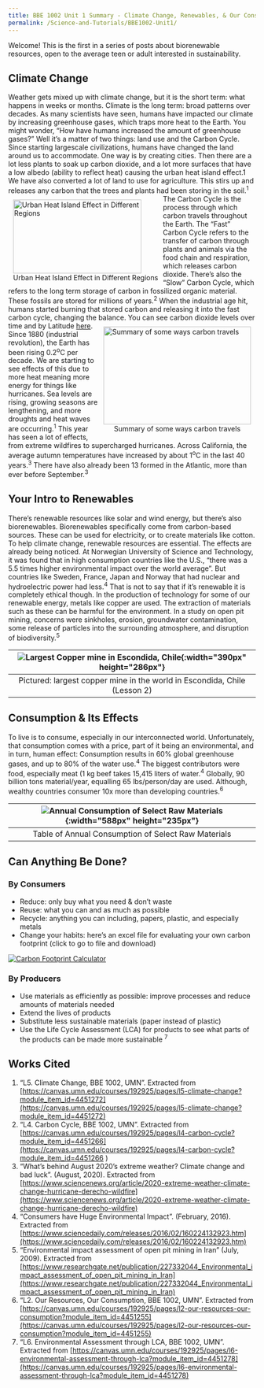 ```yaml
---
title: BBE 1002 Unit 1 Summary - Climate Change, Renewables, & Our Consumption
permalink: /Science-and-Tutorials/BBE1002-Unit1/
---
```


Welcome! This is the first in a series of posts about biorenewable resources, open to the average teen or adult interested in sustainability.
## Climate Change
Weather gets mixed up with climate change, but it is the short term: what happens in weeks or months. Climate is the long term: broad patterns over decades. As many scientists have seen, humans have impacted our climate by increasing greenhouse gases, which traps more heat to the Earth. You might wonder, “How have humans increased the amount of greenhouse gases?” Well it’s a matter of two things: land use and the Carbon Cycle. 
Since starting largescale civilizations, humans have changed the land around us to accommodate. One way is by creating cities. Then there are a lot less plants to soak up carbon dioxide, and a lot more surfaces that have a low albedo (ability to reflect heat) causing the urban heat island effect.1 We have also converted a lot of land to use for agriculture. This stirs up and releases any carbon that the trees and plants had been storing in the soil.<sup>1</sup>
<span class="img_container center" style="display: inline-block; float: left; padding:10px;">
    <img alt="Urban Heat Island Effect in Different Regions" src="http://bayareamonitor.org/wp-content/uploads/2017/07/urban-heat-island-graphic.jpg" width="261" height="150" style="display:block;" title="Urban Heat Island Effect in Different Regions" />
    <span class="img_caption" style="display: block; text-align: center;">Urban Heat Island Effect in Different Regions</span>
</span>
The Carbon Cycle is the process through which carbon travels throughout the Earth. The “Fast” Carbon Cycle refers to the transfer of carbon through plants and animals via the food chain and respiration, which releases carbon dioxide. There’s also the “Slow” Carbon Cycle, which refers to the long term storage of carbon in fossilized organic material. These fossils are stored for millions of years.<sup>2</sup> When the industrial age hit, humans started burning that stored carbon and releasing it into the fast carbon cycle, changing the balance.
You can see carbon dioxide levels over time and by Latitude [here](https://youtu.be/gH6fQh9eAQE). 
<span class="img_container center" style="display: inline-block; float: right; padding:10px;">
    <img alt="Summary of some ways carbon travels" src="http://www.eduweb.com/portfolio/earthsystems/carbon/images/carboncycle.jpg" width="300" height="199" style="display:block;" title="Summary of some ways carbon travels" />
    <span class="img_caption" style="display: block; text-align: center;">Summary of some ways carbon travels</span>
</span>
Since 1880 (industrial revolution), the Earth has been rising 0.2<sup>o</sup>C per decade. We are starting to see effects of this due to more heat meaning more energy for things like hurricanes. Sea levels are rising, growing seasons are lengthening, and more droughts and heat waves are occurring.<sup>1</sup> This year has seen a lot of effects, from extreme wildfires to supercharged hurricanes. Across California, the average autumn temperatures have increased by about 1<sup>o</sup>C in the last 40 years.<sup>3</sup> There have also already been 13 formed in the Atlantic, more than ever before September.<sup>3</sup>

## Your Intro to Renewables
There’s renewable resources like solar and wind energy, but there’s also biorenewables. Biorenewables specifically come from carbon-based sources. These can be used for electricity, or to create materials like cotton. To help climate change, renewable resources are essential. The effects are already being noticed. At Norwegian University of Science and Technology, it was found that in high consumption countries like the U.S., “there was a 5.5 times higher environmental impact over the world average”. But countries like Sweden, France, Japan and Norway that had nuclear and hydroelectric power had less.<sup>4</sup>
That is not to say that if it’s renewable it is completely ethical though. In the production of technology for some of our renewable energy, metals like copper are used. The extraction of materials such as these can be harmful for the environment. In a study on open pit mining, concerns were sinkholes, erosion, groundwater contamination, some release of particles into the surrounding atmosphere, and disruption of biodiversity.<sup>5</sup>

| ![Largest Copper mine in Escondida, Chile](https://imgur.com/a/zcfVuqu){:width="390px" height="286px"} |
|:---:|
| Pictured: largest copper mine in the world in Escondida, Chile (Lesson 2) |

## Consumption & Its Effects
To live is to consume, especially in our interconnected world. Unfortunately, that consumption comes with a price, part of it being an environmental, and in turn, human effect:
Consumption results in 60% global greenhouse gases, and up to 80% of the water use.<sup>4</sup> The biggest contributors were food, especially meat (1 kg beef takes 15,415 liters of water.<sup>4</sup>
Globally, 90 billion tons material/year, equalling 65 lbs/person/day are used. Although, wealthy countries consumer 10x more than developing countries.<sup>6</sup>

| ![Annual Consumption of Select Raw Materials](https://imgur.com/a/Ek1uTi9){:width="588px" height="235px"} |
|:---:|
| Table of Annual Consumption of Select Raw Materials |

## Can Anything Be Done?
### By Consumers
- Reduce: only buy what you need & don’t waste
- Reuse: what you can and as much as possible
- Recycle: anything you can including, papers, plastic, and especially metals
- Change your habits: here’s an excel file for evaluating your own carbon footprint (click to go to file and download)

[![Carbon Footprint Calculator](https://imgur.com/a/VX6C19x)](https://drive.google.com/file/d/11Cekm9BW3KAPdOU-0HF9_OKD3UeUjosU/view?usp=sharing)

### By Producers
- Use materials as efficiently as possible: improve processes and reduce amounts of materials needed
- Extend the lives of products
- Substitute less sustainable materials (paper instead of plastic)
- Use the Life Cycle Assessment (LCA) for products to see what parts of the products can be made more sustainable <sup>7</sup>


## Works Cited
1. “L5. Climate Change, BBE 1002, UMN”. Extracted from [https://canvas.umn.edu/courses/192925/pages/l5-climate-change?module_item_id=4451272](https://canvas.umn.edu/courses/192925/pages/l5-climate-change?module_item_id=4451272)
2. “L4. Carbon Cycle, BBE 1002, UMN”. Extracted from [https://canvas.umn.edu/courses/192925/pages/l4-carbon-cycle?module_item_id=4451266](https://canvas.umn.edu/courses/192925/pages/l4-carbon-cycle?module_item_id=4451266 )
3. “What’s behind August 2020’s extreme weather? Climate change and bad luck”. (August, 2020). Extracted from [https://www.sciencenews.org/article/2020-extreme-weather-climate-change-hurricane-derecho-wildfire](https://www.sciencenews.org/article/2020-extreme-weather-climate-change-hurricane-derecho-wildfire)
4. “Consumers have Huge Environmental Impact”. (February, 2016). Extracted from [https://www.sciencedaily.com/releases/2016/02/160224132923.htm](https://www.sciencedaily.com/releases/2016/02/160224132923.htm)
5. “Environmental impact assessment of open pit mining in Iran” (July, 2009). Extracted from [https://www.researchgate.net/publication/227332044_Environmental_impact_assessment_of_open_pit_mining_in_Iran](https://www.researchgate.net/publication/227332044_Environmental_impact_assessment_of_open_pit_mining_in_Iran)
6. “L2. Our Resources, Our Consumption, BBE 1002, UMN”. Extracted from [https://canvas.umn.edu/courses/192925/pages/l2-our-resources-our-consumption?module_item_id=4451255](https://canvas.umn.edu/courses/192925/pages/l2-our-resources-our-consumption?module_item_id=4451255)
8. “L6. Environmental Assessment through LCA, BBE 1002, UMN”. Extracted from [https://canvas.umn.edu/courses/192925/pages/l6-environmental-assessment-through-lca?module_item_id=4451278](https://canvas.umn.edu/courses/192925/pages/l6-environmental-assessment-through-lca?module_item_id=4451278)
